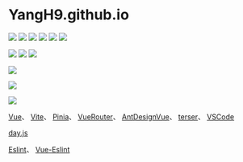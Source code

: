 # YangH9.github.io

[![](https://img.shields.io/github/issues/YangH9/YangH9.github.io)](https://github.com/YangH9/YangH9.github.io/issues)
[![](https://img.shields.io/github/forks/YangH9/YangH9.github.io)](https://github.com/YangH9/YangH9.github.io/network/members)
[![](https://img.shields.io/github/stars/YangH9/YangH9.github.io)](https://github.com/YangH9/YangH9.github.io/stargazers)
[![](https://img.shields.io/github/license/YangH9/YangH9.github.io)](https://github.com/YangH9/YangH9.github.io/blob/master/LICENSE)
[![](https://img.shields.io/badge/author-YangH9-blue)](https://github.com/YangH9)
[![](https://img.shields.io/badge/github%20pages-white?logo=github&logoColor=black)](https://yangh9.github.io)

[![](https://img.shields.io/badge/Vue.js-3.3-4FC08D?logo=vue.js&logoColor=4FC08D)](https://vuejs.org/)
[![](https://img.shields.io/badge/Vite-4.4-a750fe?logo=Vite&logoColor=a750fe)](https://cn.vitejs.dev/)
[![](https://img.shields.io/badge/Pinia-2.1-ffd34f?logo=Pinia&logoColor=ffd34f)](https://pinia.vuejs.org/zh/)

[![](https://github-readme-stats.vercel.app/api?username=YangH9&title_color=ff69b4&text_color=718096&bg_color=ffffff00&icon_color=87ceeb&show_icons=true)](https://github.com/YangH9)

[![](https://github-readme-stats.vercel.app/api/top-langs/?username=YangH9&title_color=ff69b4&text_color=718096&icon_color=87ceeb&bg_color=ffffff00)](https://github.com/YangH9)

[![](https://github-readme-stats.vercel.app/api/pin/?username=YangH9&repo=YangH9.github.io&title_color=ff69b4&text_color=718096&icon_color=87ceeb&bg_color=ffffff00)](https://github.com/YangH9/YangH9.github.io)

[Vue](https://cn.vuejs.org/)、
[Vite](https://cn.vitejs.dev/)、
[Pinia](https://pinia.vuejs.org/zh/)、
[VueRouter](https://router.vuejs.org/zh/)、
[AntDesignVue](https://www.antdv.com/docs/vue/introduce-cn)、
[terser](https://terser.org/)、
[VSCode](https://code.visualstudio.com/)

[day.js](https://day.js.org/docs/zh-CN/display/format)

[Eslint](http://eslint.cn/docs/rules/)、
[Vue-Eslint](https://eslint.vuejs.org/rules/)
